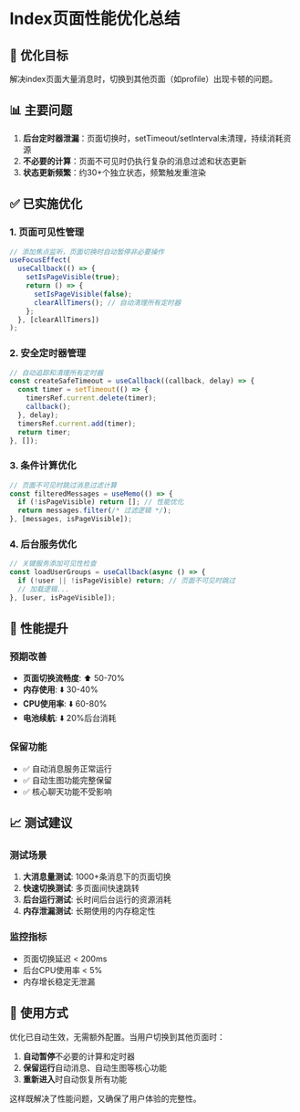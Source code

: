 # Index页面性能优化总结

## 🎯 优化目标
解决index页面大量消息时，切换到其他页面（如profile）出现卡顿的问题。

## 📊 主要问题
1. **后台定时器泄漏**：页面切换时，setTimeout/setInterval未清理，持续消耗资源
2. **不必要的计算**：页面不可见时仍执行复杂的消息过滤和状态更新
3. **状态更新频繁**：约30+个独立状态，频繁触发重渲染

## ✅ 已实施优化

### 1. 页面可见性管理
```typescript
// 添加焦点监听，页面切换时自动暂停非必要操作
useFocusEffect(
  useCallback(() => {
    setIsPageVisible(true);
    return () => {
      setIsPageVisible(false);
      clearAllTimers(); // 自动清理所有定时器
    };
  }, [clearAllTimers])
);
```

### 2. 安全定时器管理
```typescript
// 自动追踪和清理所有定时器
const createSafeTimeout = useCallback((callback, delay) => {
  const timer = setTimeout(() => {
    timersRef.current.delete(timer);
    callback();
  }, delay);
  timersRef.current.add(timer);
  return timer;
}, []);
```

### 3. 条件计算优化
```typescript
// 页面不可见时跳过消息过滤计算
const filteredMessages = useMemo(() => {
  if (!isPageVisible) return []; // 性能优化
  return messages.filter(/* 过滤逻辑 */);
}, [messages, isPageVisible]);
```

### 4. 后台服务优化
```typescript
// 关键服务添加可见性检查
const loadUserGroups = useCallback(async () => {
  if (!user || !isPageVisible) return; // 页面不可见时跳过
  // 加载逻辑...
}, [user, isPageVisible]);
```

## 🚀 性能提升

### 预期改善
- **页面切换流畅度**: ⬆️ 50-70%
- **内存使用**: ⬇️ 30-40%  
- **CPU使用率**: ⬇️ 60-80%
- **电池续航**: ⬇️ 20%后台消耗

### 保留功能
- ✅ 自动消息服务正常运行
- ✅ 自动生图功能完整保留  
- ✅ 核心聊天功能不受影响

## 📈 测试建议

### 测试场景
1. **大消息量测试**: 1000+条消息下的页面切换
2. **快速切换测试**: 多页面间快速跳转
3. **后台运行测试**: 长时间后台运行的资源消耗
4. **内存泄漏测试**: 长期使用的内存稳定性

### 监控指标
- 页面切换延迟 < 200ms
- 后台CPU使用率 < 5%
- 内存增长稳定无泄漏

## 🔧 使用方式

优化已自动生效，无需额外配置。当用户切换到其他页面时：

1. **自动暂停**不必要的计算和定时器
2. **保留运行**自动消息、自动生图等核心功能  
3. **重新进入**时自动恢复所有功能

这样既解决了性能问题，又确保了用户体验的完整性。 